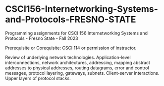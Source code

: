 # CSCI156-Internetworking-Systems-and-Protocols-FRESNO-STATE

Programming assignments for CSCI 156 Internetworking Systems and Protocols - Fresno State - Fall 2023

Prerequisite or Corequisite: CSCI 114 or permission of instructor.

Review of underlying network technologies. Application-level interconnections, network architectures, addressing, mapping abstract addresses to physical addresses, routing datagrams, error and control messages, protocol layering, gateways, subnets. Client-server interactions. Upper layers of protocol stacks.
